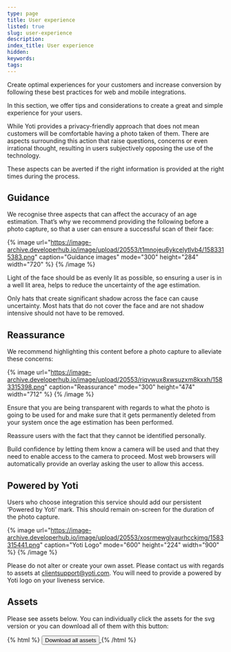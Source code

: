 ```yaml
---
type: page
title: User experience
listed: true
slug: user-experience
description: 
index_title: User experience
hidden: 
keywords: 
tags: 
---
```


Create optimal experiences for your customers and increase conversion by following these best practices for web and mobile integrations.

In this section, we offer tips and considerations to create a great and simple experience for your users.

While Yoti provides a privacy-friendly approach that does not mean customers will be comfortable having a photo taken of them. There are aspects surrounding this action that raise questions, concerns or even irrational thought, resulting in users subjectively opposing the use of the technology.

These aspects can be averted if the right information is provided at the right times during the process.

## Guidance

We recognise three aspects that can affect the accuracy of an age estimation. That’s why we recommend providing the following before a photo capture, so that a user can ensure a successful scan of their face:

{% image url="https://image-archive.developerhub.io/image/upload/20553/t1mnojeu6ykcelytlvb4/1583315383.png" caption="Guidance images" mode="300" height="284" width="720" %}
{% /image %}

Light of the face should be as evenly lit as possible, so ensuring a user is in a well lit area, helps to reduce the uncertainty of the age estimation.

Only hats that create significant shadow across the face can cause uncertainty. Most hats that do not cover the face and are not shadow intensive should not have to be removed.

## Reassurance

We recommend highlighting this content before a photo capture to alleviate these concerns:

{% image url="https://image-archive.developerhub.io/image/upload/20553/riqvwux8xwsuzxm8kxxh/1583315398.png" caption="Reassurance" mode="300" height="474" width="712" %}
{% /image %}

Ensure that you are being transparent with regards to what the photo is going to be used for and make sure that it gets permanently deleted from your system once the age estimation has been performed.

Reassure users with the fact that they cannot be identified personally.

Build confidence by letting them know a camera will be used and that they need to enable access to the camera to proceed. Most web browsers will automatically provide an overlay asking the user to allow this access.

## Powered by Yoti

Users who choose integration this service should add our persistent ‘Powered by Yoti’ mark. This should remain on-screen for the duration of the photo capture.

{% image url="https://image-archive.developerhub.io/image/upload/20553/xosrmewglvaurhcckjmg/1583315441.png" caption="Yoti Logo" mode="600" height="224" width="900" %}
{% /image %}

Please do not alter or create your own asset. Please contact us with regards to assets at [clientsupport@yoti.com](mailto:clientsupport@yoti.com). You will need to provide a powered by Yoti logo on your liveness service.

## Assets

Please see assets below. You can individually click the assets for the svg version or you can download all of them with this button:

{% html %}
<a href="https://www.yoti.com/wp-content/uploads/Yoti_Age_Scan_visual_pack.zip"> 
   <button class="btn-primary"> 
      Download all assets
   </button>
</a>
{% /html %}
